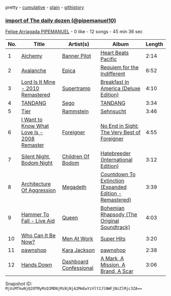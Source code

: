 pretty - [cumulative](/playlists/cumulative/5nz3AAoDyHSidelqd2fnci.md) - [plain](/playlists/plain/5nz3AAoDyHSidelqd2fnci) - [githistory](https://github.githistory.xyz/mackorone/spotify-playlist-archive/blob/main/playlists/plain/5nz3AAoDyHSidelqd2fnci)

### [import of The daily dozen \(@pipemanuel10\)](https://open.spotify.com/playlist/5nz3AAoDyHSidelqd2fnci)

> 

[Felipe Arriagada PIPEMANUEL](https://open.spotify.com/user/12145835791) - 0 like - 12 songs - 45 min 36 sec

| No. | Title | Artist(s) | Album | Length |
|---|---|---|---|---|
| 1 | [Alchemy](https://open.spotify.com/track/7yhPFKShKFymungjXhdYxZ) | [Banner Pilot](https://open.spotify.com/artist/2XhpclWPWJPpYnpFGRGIzj) | [Heart Beats Pacific](https://open.spotify.com/album/41Zyth4BpMZZyr5xWngKR7) | 2:14 |
| 2 | [Avalanche](https://open.spotify.com/track/3R94Q75KX8DBA5N3sdOgCV) | [Epica](https://open.spotify.com/artist/5HA5aLY3jJV7eimXWkRBBp) | [Requiem for the Indifferent](https://open.spotify.com/album/6m5cjOrvFohtjwvKxM2YhJ) | 6:52 |
| 3 | [Lord Is It Mine \- 2010 Remastered](https://open.spotify.com/track/3AUpYeScJOpYf8psTIz62l) | [Supertramp](https://open.spotify.com/artist/3JsMj0DEzyWc0VDlHuy9Bx) | [Breakfast In America \(Deluxe Edition\)](https://open.spotify.com/album/1zcm3UvHNHpseYOUfd0pna) | 4:10 |
| 4 | [TANDANG](https://open.spotify.com/track/2sjNju4iGLiOjRrePWWKU0) | [Sego](https://open.spotify.com/artist/0GtuGhnsCPahfLCAFg27gj) | [TANDANG](https://open.spotify.com/album/2hFT54kYwS6nciVKZ8zC9d) | 3:34 |
| 5 | [Tier](https://open.spotify.com/track/6Bk2TJEciLsFLqKffkwSVA) | [Rammstein](https://open.spotify.com/artist/6wWVKhxIU2cEi0K81v7HvP) | [Sehnsucht](https://open.spotify.com/album/6f4dhaPfZqf2JXewAvE4gq) | 3:46 |
| 6 | [I Want to Know What Love Is \- 2008 Remaster](https://open.spotify.com/track/5DeXQ3qADuDmqsosnZAK3o) | [Foreigner](https://open.spotify.com/artist/6IRouO5mvvfcyxtPDKMYFN) | [No End in Sight: The Very Best of Foreigner](https://open.spotify.com/album/4VRXqPaa2ZTwC2AG364RWO) | 4:55 |
| 7 | [Silent Night, Bodom Night](https://open.spotify.com/track/74GOPl9zggeV66yADS8Gv1) | [Children Of Bodom](https://open.spotify.com/artist/1xUhNgw4eJDZfvumIpcz1B) | [Hatebreeder \(International Edition\)](https://open.spotify.com/album/55H8LerEv2RiQ219d9oPeA) | 3:12 |
| 8 | [Architecture Of Aggression](https://open.spotify.com/track/1BbocHcTYAu0wCS4NqgRsI) | [Megadeth](https://open.spotify.com/artist/1Yox196W7bzVNZI7RBaPnf) | [Countdown To Extinction \(Expanded Edition \- Remastered\)](https://open.spotify.com/album/1w9opfGdFtR3ulNHxnnO1e) | 3:39 |
| 9 | [Hammer To Fall \- Live Aid](https://open.spotify.com/track/5ekobRVHvm435Eipr1StAg) | [Queen](https://open.spotify.com/artist/1dfeR4HaWDbWqFHLkxsg1d) | [Bohemian Rhapsody \(The Original Soundtrack\)](https://open.spotify.com/album/6i6folBtxKV28WX3msQ4FE) | 4:03 |
| 10 | [Who Can It Be Now?](https://open.spotify.com/track/0DnA2DyUwy0W4xMYtRxocL) | [Men At Work](https://open.spotify.com/artist/0f3EsoviYnRKTkmayI3cux) | [Super Hits](https://open.spotify.com/album/03RdxRparvZ2qgWFf1vGeD) | 3:20 |
| 11 | [pawnshop](https://open.spotify.com/track/3twrw5DVZcnfQb1jtEF4ca) | [Kara Jackson](https://open.spotify.com/artist/2lciIw4vq0jQqevXA2TEUl) | [pawnshop](https://open.spotify.com/album/1ucS4Cudh8WLQDIi7KZTDb) | 2:38 |
| 12 | [Hands Down](https://open.spotify.com/track/6yVSp9H2STyLeOs7pjy2w4) | [Dashboard Confessional](https://open.spotify.com/artist/4ERtgeBbWRkFzIz6LaFCeY) | [A Mark, A Mission, A Brand, A Scar](https://open.spotify.com/album/3I4DmkyMBifLVwrCT3eQ82) | 3:06 |

Snapshot ID: `MjUsMTkwNjQ2OTMyMzQ3MDNjMzBjNjA2MmEwYzVlY2JlNWFjNzZlMjc3ZA==`
